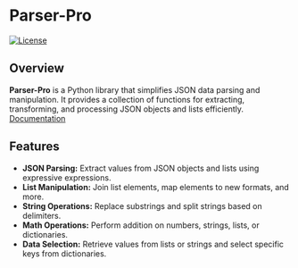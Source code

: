 # Parser-Pro
[![License](https://img.shields.io/badge/License-MIT-blue.svg)](LICENSE)

## Overview

**Parser-Pro** is a Python library that simplifies JSON data parsing and manipulation. It provides a collection of functions for extracting, transforming, and processing JSON objects and lists efficiently.  [Documentation](https://htmlpreview.github.io/?https://github.com/VinayPundhir/parserpro/blob/master/docs/examples.html)


## Features

- **JSON Parsing:** Extract values from JSON objects and lists using expressive expressions.
- **List Manipulation:** Join list elements, map elements to new formats, and more.
- **String Operations:** Replace substrings and split strings based on delimiters.
- **Math Operations:** Perform addition on numbers, strings, lists, or dictionaries.
- **Data Selection:** Retrieve values from lists or strings and select specific keys from dictionaries.
